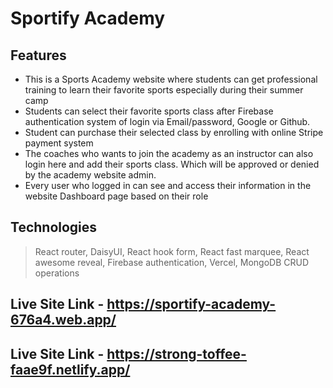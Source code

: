 # Sportify Academy

## Features

- This is a Sports Academy website where students can get professional training to learn their favorite sports especially during their summer camp
- Students can select their favorite sports class after Firebase authentication system of login via Email/password, Google or Github.
- Student can purchase their selected class by enrolling with online Stripe payment system
- The coaches who wants to join the academy as an instructor can also login here and add their sports class. Which will be approved or denied by the academy website admin.
- Every user who logged in can see and access their information in the website Dashboard page based on their role

## Technologies

> React router, DaisyUI, React hook form, React fast marquee, React awesome reveal, Firebase authentication, Vercel, MongoDB CRUD operations

## Live Site Link - https://sportify-academy-676a4.web.app/

## Live Site Link - https://strong-toffee-faae9f.netlify.app/